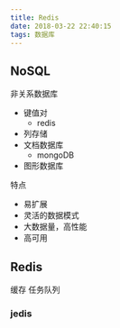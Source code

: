 ```yaml
---
title: Redis
date: 2018-03-22 22:40:15
tags: 数据库
---
```


## NoSQL
非关系数据库
- 键值对
    + redis
- 列存储
- 文档数据库
    + mongoDB
- 图形数据库

特点
- 易扩展
- 灵活的数据模式
- 大数据量，高性能
- 高可用

## Redis
缓存
任务队列

### jedis
